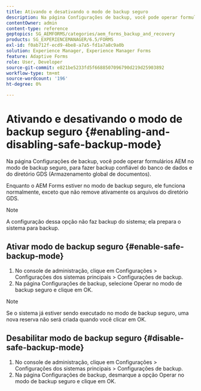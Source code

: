 ```yaml
---
title: Ativando e desativando o modo de backup seguro
description: Na página Configurações de backup, você pode operar formulários AEM no modo de backup seguro, para fazer backup confiável do banco de dados e do diretório GDS (Armazenamento global de documentos). Saiba como ativar e desativar o modo de backup seguro.
contentOwner: admin
content-type: reference
geptopics: SG_AEMFORMS/categories/aem_forms_backup_and_recovery
products: SG_EXPERIENCEMANAGER/6.5/FORMS
exl-id: f0ab712f-ecd9-4be8-a7a5-fd1a7a8c9a0b
solution: Experience Manager, Experience Manager Forms
feature: Adaptive Forms
role: User, Developer
source-git-commit: e821be5233fd5f6688507096790d219d25903892
workflow-type: tm+mt
source-wordcount: '196'
ht-degree: 0%

---
```


# Ativando e desativando o modo de backup seguro {#enabling-and-disabling-safe-backup-mode}

Na página Configurações de backup, você pode operar formulários AEM no modo de backup seguro, para fazer backup confiável do banco de dados e do diretório GDS (Armazenamento global de documentos).

Enquanto o AEM Forms estiver no modo de backup seguro, ele funciona normalmente, exceto que não remove ativamente os arquivos do diretório GDS.

>[!NOTE]
>
>A configuração dessa opção não faz backup do sistema; ela prepara o sistema para backup.

## Ativar modo de backup seguro {#enable-safe-backup-mode}

1. No console de administração, clique em Configurações > Configurações dos sistemas principais > Configurações de backup.
1. Na página Configurações de backup, selecione Operar no modo de backup seguro e clique em OK.

>[!NOTE]
>
>Se o sistema já estiver sendo executado no modo de backup seguro, uma nova reserva não será criada quando você clicar em OK.

## Desabilitar modo de backup seguro {#disable-safe-backup-mode}

1. No console de administração, clique em Configurações > Configurações dos sistemas principais > Configurações de backup.
1. Na página Configurações de backup, desmarque a opção Operar no modo de backup seguro e clique em OK.
